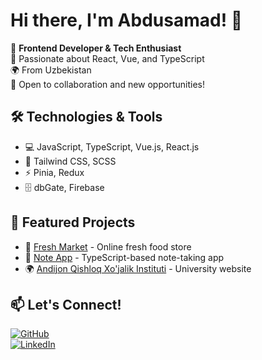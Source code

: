 # Hi there, I'm Abdusamad! 👋

🎯 **Frontend Developer & Tech Enthusiast**  
🚀 Passionate about React, Vue, and TypeScript  
🌍 From Uzbekistan  
💼 Open to collaboration and new opportunities!  

## 🛠 Technologies & Tools  
- 💻 JavaScript, TypeScript, Vue.js, React.js  
- 🎨 Tailwind CSS, SCSS  
- ⚡ Pinia, Redux  
- 🗄 dbGate, Firebase  

## 📌 Featured Projects  
- 🛒 [Fresh Market](https://github.com/OSSwebmaster2003/fresh-market) - Online fresh food store  
- 📝 [Note App](https://github.com/OSSwebmaster2003/note-app) - TypeScript-based note-taking app  
- 🌍 [Andijon Qishloq Xo'jalik Instituti](https://github.com/OSSwebmaster2003/andijon_qishloq_xo'jalik_instituti) - University website  

## 📫 Let's Connect!  
[![GitHub](https://img.shields.io/badge/-GitHub-181717?style=flat&logo=github&logoColor=white)](https://github.com/OSSwebmaster2003)  
[![LinkedIn](https://img.shields.io/badge/-LinkedIn-0077B5?style=flat&logo=linkedin&logoColor=white)](your-linkedin-url)  
